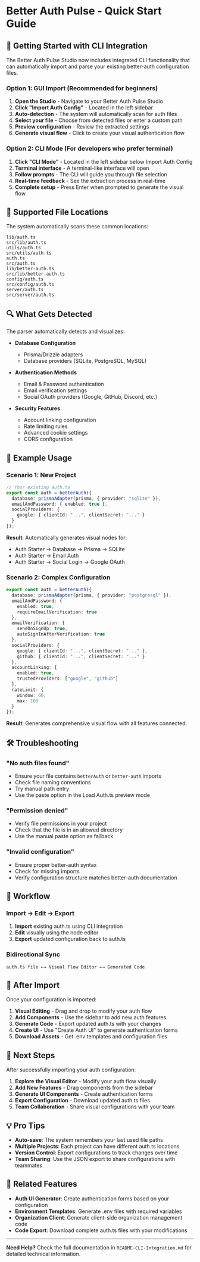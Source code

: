 # Better Auth Pulse - Quick Start Guide

## 🚀 Getting Started with CLI Integration

The Better Auth Pulse Studio now includes integrated CLI functionality that can automatically import and parse your existing better-auth configuration files.

### Option 1: GUI Import (Recommended for beginners)

1. **Open the Studio** - Navigate to your Better Auth Pulse Studio
2. **Click "Import Auth Config"** - Located in the left sidebar
3. **Auto-detection** - The system will automatically scan for auth files
4. **Select your file** - Choose from detected files or enter a custom path
5. **Preview configuration** - Review the extracted settings
6. **Generate visual flow** - Click to create your visual authentication flow

### Option 2: CLI Mode (For developers who prefer terminal)

1. **Click "CLI Mode"** - Located in the left sidebar below Import Auth Config
2. **Terminal interface** - A terminal-like interface will open
3. **Follow prompts** - The CLI will guide you through file selection
4. **Real-time feedback** - See the extraction process in real-time
5. **Complete setup** - Press Enter when prompted to generate the visual flow

## 📁 Supported File Locations

The system automatically scans these common locations:

```
lib/auth.ts
src/lib/auth.ts
utils/auth.ts
src/utils/auth.ts
auth.ts
src/auth.ts
lib/better-auth.ts
src/lib/better-auth.ts
config/auth.ts
src/config/auth.ts
server/auth.ts
src/server/auth.ts
```

## 🔍 What Gets Detected

The parser automatically detects and visualizes:

- **Database Configuration**
  - Prisma/Drizzle adapters
  - Database providers (SQLite, PostgreSQL, MySQL)

- **Authentication Methods**
  - Email & Password authentication
  - Email verification settings
  - Social OAuth providers (Google, GitHub, Discord, etc.)

- **Security Features**
  - Account linking configuration
  - Rate limiting rules
  - Advanced cookie settings
  - CORS configuration

## 🎯 Example Usage

### Scenario 1: New Project
```typescript
// Your existing auth.ts
export const auth = betterAuth({
  database: prismaAdapter(prisma, { provider: "sqlite" }),
  emailAndPassword: { enabled: true },
  socialProviders: {
    google: { clientId: "...", clientSecret: "..." }
  }
});
```

**Result**: Automatically generates visual nodes for:
- Auth Starter → Database → Prisma → SQLite
- Auth Starter → Email Auth
- Auth Starter → Social Login → Google OAuth

### Scenario 2: Complex Configuration
```typescript
export const auth = betterAuth({
  database: prismaAdapter(prisma, { provider: "postgresql" }),
  emailAndPassword: {
    enabled: true,
    requireEmailVerification: true
  },
  emailVerification: {
    sendOnSignUp: true,
    autoSignInAfterVerification: true
  },
  socialProviders: {
    google: { clientId: "...", clientSecret: "..." },
    github: { clientId: "...", clientSecret: "..." }
  },
  accountLinking: {
    enabled: true,
    trustedProviders: ["google", "github"]
  },
  rateLimit: {
    window: 60,
    max: 100
  }
});
```

**Result**: Generates comprehensive visual flow with all features connected.

## 🛠️ Troubleshooting

### "No auth files found"
- Ensure your file contains `betterAuth` or `better-auth` imports
- Check file naming conventions
- Try manual path entry
- Use the paste option in the Load Auth.ts preview mode

### "Permission denied"
- Verify file permissions in your project
- Check that the file is in an allowed directory
- Use the manual paste option as fallback

### "Invalid configuration"
- Ensure proper better-auth syntax
- Check for missing imports
- Verify configuration structure matches better-auth documentation

## 🔄 Workflow

### Import → Edit → Export
1. **Import** existing auth.ts using CLI integration
2. **Edit** visually using the node editor
3. **Export** updated configuration back to auth.ts

### Bidirectional Sync
```
auth.ts file ←→ Visual Flow Editor ←→ Generated Code
```

## 🎨 After Import

Once your configuration is imported:

1. **Visual Editing** - Drag and drop to modify your auth flow
2. **Add Components** - Use the sidebar to add new auth features
3. **Generate Code** - Export updated auth.ts with your changes
4. **Create UI** - Use "Create Auth UI" to generate authentication forms
5. **Download Assets** - Get .env templates and configuration files

## 🚀 Next Steps

After successfully importing your auth configuration:

1. **Explore the Visual Editor** - Modify your auth flow visually
2. **Add New Features** - Drag components from the sidebar
3. **Generate UI Components** - Create authentication forms
4. **Export Configuration** - Download updated auth.ts files
5. **Team Collaboration** - Share visual configurations with your team

## 💡 Pro Tips

- **Auto-save**: The system remembers your last used file paths
- **Multiple Projects**: Each project can have different auth.ts locations
- **Version Control**: Export configurations to track changes over time
- **Team Sharing**: Use the JSON export to share configurations with teammates

## 🔗 Related Features

- **Auth UI Generator**: Create authentication forms based on your configuration
- **Environment Templates**: Generate .env files with required variables
- **Organization Client**: Generate client-side organization management code
- **Code Export**: Download complete auth.ts files with your modifications

---

**Need Help?** Check the full documentation in `README-CLI-Integration.md` for detailed technical information.